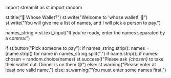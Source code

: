import streamlit as st
import random

st.title("💸 Whose Wallet?")
st.write("Welcome to 'whose wallet!' 👋")
st.write("You will give me a list of names, and I will pick a person to pay.")

names_string = st.text_input("If you're ready, enter the names separated by a comma:")

if st.button("Pick someone to pay"):
    if names_string.strip():
        names = [name.strip() for name in names_string.split(",") if name.strip()]
        if names:
            chosen = random.choice(names)
            st.success(f"Please ask *{chosen}* to take their wallet out. Dinner is on them 😅")
        else:
            st.warning("Please enter at least one valid name.")
    else:
        st.warning("You must enter some names first.")
